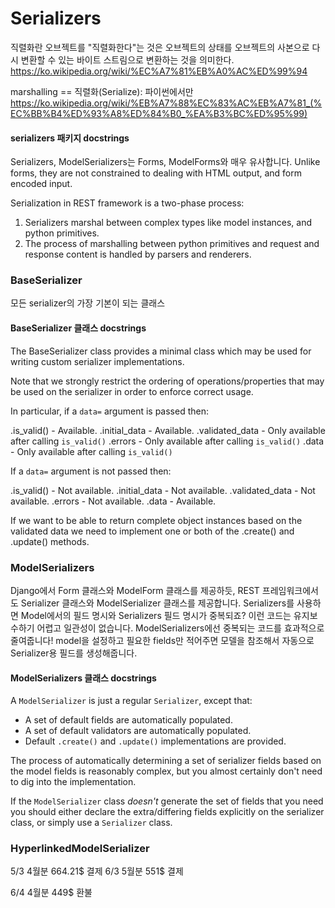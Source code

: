 # Serializers

직렬화란
오브젝트를 "직렬화한다"는 것은 오브젝트의 상태를 오브젝트의 사본으로 다시 변환할 수 있는 바이트 스트림으로 변환하는 것을 의미한다.
https://ko.wikipedia.org/wiki/%EC%A7%81%EB%A0%AC%ED%99%94

marshalling == 직렬화(Serialize): 파이썬에서만
https://ko.wikipedia.org/wiki/%EB%A7%88%EC%83%AC%EB%A7%81_(%EC%BB%B4%ED%93%A8%ED%84%B0_%EA%B3%BC%ED%95%99)

#### serializers 패키지 docstrings

Serializers, ModelSerializers는 Forms, ModelForms와 매우 유사합니다.
Unlike forms, they are not constrained to dealing with HTML output, and form encoded input.

Serialization in REST framework is a two-phase process:

1. Serializers marshal between complex types like model instances, and
python primitives.
2. The process of marshalling between python primitives and request and
response content is handled by parsers and renderers.


### BaseSerializer
모든 serializer의 가장 기본이 되는 클래스

#### BaseSerializer 클래스 docstrings

The BaseSerializer class provides a minimal class which may be used
for writing custom serializer implementations.

Note that we strongly restrict the ordering of operations/properties
that may be used on the serializer in order to enforce correct usage.

In particular, if a `data=` argument is passed then:

.is_valid() - Available.
.initial_data - Available.
.validated_data - Only available after calling `is_valid()`
.errors - Only available after calling `is_valid()`
.data - Only available after calling `is_valid()`

If a `data=` argument is not passed then:

.is_valid() - Not available.
.initial_data - Not available.
.validated_data - Not available.
.errors - Not available.
.data - Available.

If we want to be able to return complete object instances based on the validated data we need to implement one or both of the .create() and .update() methods.

### ModelSerializers

Django에서 Form 클래스와 ModelForm 클래스를 제공하듯, REST 프레임워크에서도 Serializer 클래스와 ModelSerializer 클래스를 제공합니다.
Serializers를 사용하면 Model에서의 필드 명시와 Serializers 필드 명시가 중복되죠? 
이런 코드는 유지보수하기 어렵고 일관성이 없습니다. 
ModelSerializers에선 중복되는 코드를 효과적으로 줄여줍니다! 
model을 설정하고 필요한 fields만 적어주면 모델을 참조해서 자동으로 Serializer용 필드를 생성해줍니다.

#### ModelSerializers 클래스 docstrings
A `ModelSerializer` is just a regular `Serializer`, except that:
- A set of default fields are automatically populated.
- A set of default validators are automatically populated.
- Default `.create()` and `.update()` implementations are provided.

The process of automatically determining a set of serializer fields
based on the model fields is reasonably complex, but you almost certainly
don't need to dig into the implementation.

If the `ModelSerializer` class *doesn't* generate the set of fields that
you need you should either declare the extra/differing fields explicitly on
the serializer class, or simply use a `Serializer` class.


### HyperlinkedModelSerializer

5/3 4월분 664.21$ 결제
6/3 5월분 551$ 결제

6/4 4월분 449$ 환불



